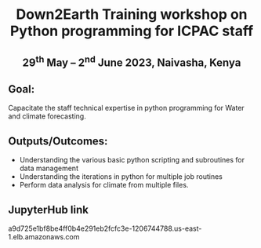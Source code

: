 <h1 align="center">Down2Earth Training workshop on Python programming for ICPAC staff</h1>
<h2 align="center">29<sup>th</sup> May – 2<sup>nd</sup> June 2023, Naivasha, Kenya</h2>

## Goal:
Capacitate the staff technical expertise in python programming for Water and climate forecasting. 

## Outputs/Outcomes:
* Understanding the various basic python scripting and subroutines for data management 
* Understanding the iterations in python for multiple job routines
* Perform data analysis  for climate from multiple files.

## JupyterHub link

a9d725e1bf8be4ff0b4e291eb2fcfc3e-1206744788.us-east-1.elb.amazonaws.com
